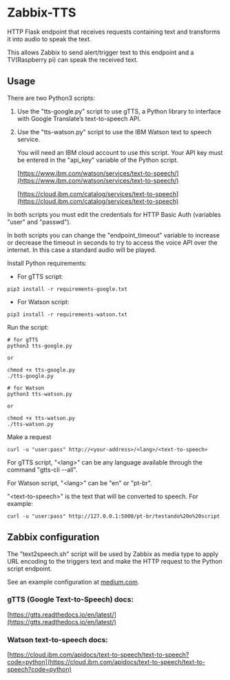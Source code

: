 # Zabbix-TTS

HTTP Flask endpoint that receives requests containing text and transforms it into audio to speak the text.

This allows Zabbix to send alert/trigger text to this endpoint and a TV(Raspberry pi) can speak the received text.

## Usage

There are two Python3 scripts:

1. Use the "tts-google.py" script to use gTTS, a Python library to interface with Google Translate’s text-to-speech API.

2. Use the "tts-watson.py" script to use the IBM Watson text to speech service.
   
   You will need an IBM cloud account to use this script. Your API key must be entered in the "api_key" variable of the Python script.

   [https://www.ibm.com/watson/services/text-to-speech/](https://www.ibm.com/watson/services/text-to-speech/)

   [https://cloud.ibm.com/catalog/services/text-to-speech](https://cloud.ibm.com/catalog/services/text-to-speech)

In both scripts you must edit the credentials for HTTP Basic Auth (variables "user" and "passwd").

In both scripts you can change the "endpoint_timeout" variable to increase or decrease the timeout in seconds to try to access the voice API over the internet. In this case a standard audio will be played.

Install Python requirements:

* For gTTS script:
```
pip3 install -r requirements-google.txt
```

* For Watson script:
```
pip3 install -r requirements-watson.txt
```

Run the script:

```
# for gTTS
python3 tts-google.py

or

chmod +x tts-google.py
./tts-google.py

# for Watson
python3 tts-watson.py

or

chmod +x tts-watson.py
./tts-watson.py
```

Make a request

```
curl -u "user:pass" http://<your-address>/<lang>/<text-to-speech>
```

For gTTS script, "\<lang\>" can be any language available through the command "gtts-cli --all".

For Watson script, "\<lang\>" can be "en" or "pt-br".

"\<text-to-speech\>" is the text that will be converted to speech. For example:

```
curl -u "user:pass" http://127.0.0.1:5000/pt-br/testando%20o%20script
```

## Zabbix configuration

The "text2speech.sh" script will be used by Zabbix as media type to apply URL encoding to the triggers text and make the HTTP request to the Python script endpoint.

See an example configuration at [medium.com](medium.com).

### gTTS (Google Text-to-Speech) docs:

[https://gtts.readthedocs.io/en/latest/](https://gtts.readthedocs.io/en/latest/)

### Watson text-to-speech docs:

[https://cloud.ibm.com/apidocs/text-to-speech/text-to-speech?code=python](https://cloud.ibm.com/apidocs/text-to-speech/text-to-speech?code=python)
